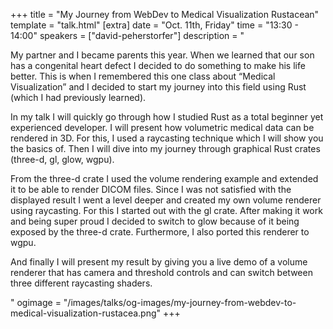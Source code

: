 +++
title = "My Journey from WebDev to Medical Visualization Rustacean"
template = "talk.html"
[extra]
  date = "Oct. 11th, Friday"
  time = "13:30 - 14:00"
  speakers = ["david-peherstorfer"]
  description = "<p>My partner and I became parents this year. When we learned that our son has a congenital heart defect I decided to do something to make his life better. This is when I remembered this one class about “Medical Visualization” and I decided to start my journey into this field using Rust (which I had previously learned).</p><p>In my talk I will quickly go through how I studied Rust as a total beginner yet experienced developer. I will present how volumetric medical data can be rendered in 3D. For this, I used a raycasting technique which I will show you the basics of. Then I will dive into my journey through graphical Rust crates (three-d, gl, glow, wgpu).</p><p>From the three-d crate I used the volume rendering example and extended it to be able to render DICOM files. Since I was not satisfied with the displayed result I went a level deeper and created my own volume renderer using raycasting. For this I started out with the gl crate. After making it work and being super proud I decided to switch to glow because of it being exposed by the three-d crate. Furthermore, I also ported this renderer to wgpu.</p><p>And finally I will present my result by giving you a live demo of a volume renderer that has camera and threshold controls and can switch between three different raycasting shaders.</p>"
  ogimage = "/images/talks/og-images/my-journey-from-webdev-to-medical-visualization-rustacea.png"
+++
